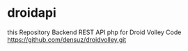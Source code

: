# droidapi
this Repository Backend REST API php for Droid Volley Code https://github.com/densuz/droidvolley.git
